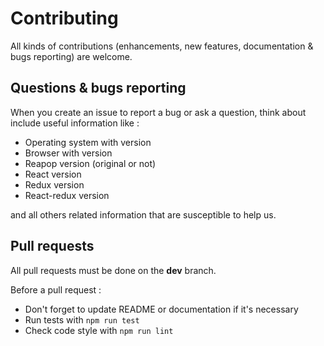 # Contributing #

All kinds of contributions (enhancements, new features, documentation & bugs reporting) are welcome.

## Questions & bugs reporting ##

When you create an issue to report a bug or ask a question, think about include useful information like :

 - Operating system with version
 - Browser with version
 - Reapop version (original or not)
 - React version
 - Redux version
 - React-redux version

and all others related information that are susceptible to help us.

## Pull requests ##

All pull requests must be done on the **dev** branch.

Before a pull request :

 - Don't forget to update README or documentation if it's necessary
 - Run tests with `npm run test` 
 - Check code style with `npm run lint`
 